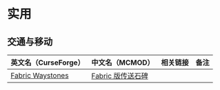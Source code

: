 # 实用

## 交通与移动

| 英文名（CurseForge）                                                              | 中文名（MCMOD）                                           | 相关链接 | 备注 |
| --------------------------------------------------------------------------------- | --------------------------------------------------------- | -------- | ---- |
| [Fabric Waystones](https://www.curseforge.com/minecraft/mc-mods/fabric-waystones) | [Fabric 版传送石碑](https://www.mcmod.cn/class/4333.html) |          |      |
